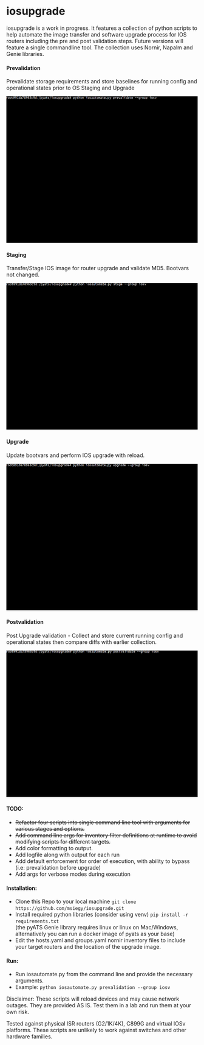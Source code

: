 # iosupgrade
iosupgrade is a work in progress. It features a collection of python scripts to help automate the image transfer and software upgrade process for IOS routers including the pre and post validation steps. Future versions will feature a single commandline tool.
The collection uses Nornir, Napalm and Genie libraries.

#### Prevalidation
   Prevalidate storage requirements and store baselines for running config and operational states prior
   to OS Staging and Upgrade

   <img src=gifs/cli-preval.gif width="615" height="385">
    
#### Staging
   Transfer/Stage IOS image for router upgrade and validate MD5. Bootvars not changed.
    
   <img src=gifs/cli-stage.gif width="615" height="385">
    
#### Upgrade
   Update bootvars and perform IOS upgrade with reload.
    
   <img src=gifs/cli-upgrade.gif width="615" height="385">
    
#### Postvalidation
   Post Upgrade validation - Collect and store current running config and operational states then compare diffs with earlier collection.
  
  <img src=gifs/cli-postval.gif width="615" height="385">


#### TODO:
- ~~Refactor four scripts into single command line tool with arguments for various stages and options.~~
- ~~Add command line args for inventory filter definitions at runtime to avoid modifying scripts for different targets.~~
- Add color formatting to output.
- Add logfile along with output for each run
- Add default enforcement for order of execution, with ability to bypass (i.e: prevalidation before upgrade)
- Add args for verbose modes during execution


#### Installation:
- Clone this Repo to your local machine `git clone https://github.com/msiegy/iosupgrade.git`
- Install required python libraries (consider using venv) `pip install -r requirements.txt`
  <br>(the pyATS Genie library requires linux or linux on Mac/Windows, alternatively you can run a docker image of pyats as your base)
- Edit the hosts.yaml and groups.yaml nornir inventory files to include your target routers and the location of the upgrade image.

#### Run:
- Run iosautomate.py from the command line and provide the necessary arguments.
- Example: `python iosautomate.py prevalidation --group iosv`

Disclaimer: These scripts will reload devices and may cause network outages. They are provided AS IS. Test them in a lab and run them at your own risk.

Tested against physical ISR routers (G2/1K/4K), C899G and virtual IOSv platforms. These scripts are unlikely to work against switches and other hardware families.
